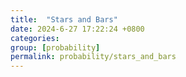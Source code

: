 ```yaml
---
title:  "Stars and Bars"
date: 2024-6-27 17:22:24 +0800
categories: 
group: [probability]
permalink: probability/stars_and_bars
---
```

